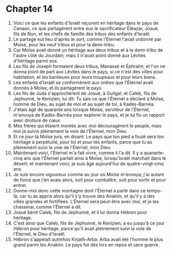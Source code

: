 # Chapter 14

1. Voici ce que les enfants d'Israël reçurent en héritage dans le pays de Canaan, ce que partagèrent entre eux le sacrificateur Éléazar, Josué, fils de Nun, et les chefs de famille des tribus des enfants d'Israël.
2. Le partage eut lieu d'après le sort, comme l'Éternel l'avait ordonné par Moïse, pour les neuf tribus et pour la demi-tribu.
3. Car Moïse avait donné un héritage aux deux tribus et à la demi-tribu de l'autre côté du Jourdain; mais il n'avait point donné aux Lévites d'héritage parmi eux.
4. Les fils de Joseph formaient deux tribus, Manassé et Éphraïm; et l'on ne donna point de part aux Lévites dans le pays, si ce n'est des villes pour habitation, et les banlieues pour leurs troupeaux et pour leurs biens.
5. Les enfants d'Israël se conformèrent aux ordres que l'Éternel avait donnés à Moïse, et ils partagèrent le pays.
6. Les fils de Juda s'approchèrent de Josué, à Guilgal; et Caleb, fils de Jephunné, le Kenizien, lui dit: Tu sais ce que l'Éternel a déclaré à Moïse, homme de Dieu, au sujet de moi et au sujet de toi, à Kadès-Barnéa.
7. J'étais âgé de quarante ans lorsque Moïse, serviteur de l'Éternel, m'envoya de Kadès-Barnéa pour explorer le pays, et je lui fis un rapport avec droiture de cœur.
8. Mes frères qui étaient montés avec moi découragèrent le peuple, mais moi je suivis pleinement la voie de l'Éternel, mon Dieu.
9. Et ce jour-là Moïse jura, en disant: Le pays que ton pied a foulé sera ton héritage à perpétuité, pour toi et pour tes enfants, parce que tu as pleinement suivi la voie de l'Éternel, mon Dieu.
10. Maintenant voici, l'Éternel m'a fait vivre, comme il l'a dit. Il y a quarante-cinq ans que l'Éternel parlait ainsi à Moïse, lorsqu'Israël marchait dans le désert; et maintenant voici, je suis âgé aujourd'hui de quatre-vingt-cinq ans.
11. Je suis encore vigoureux comme au jour où Moïse m'envoya; j'ai autant de force que j'en avais alors, soit pour combattre, soit pour sortir et pour entrer.
12. Donne-moi donc cette montagne dont l'Éternel a parlé dans ce temps-là; car tu as appris alors qu'il s'y trouve des Anakim, et qu'il y a des villes grandes et fortifiées. L'Éternel sera peut-être avec moi, et je les chasserai, comme l'Éternel a dit.
13. Josué bénit Caleb, fils de Jephunné, et il lui donna Hébron pour héritage.
14. C'est ainsi que Caleb, fils de Jephunné, le Kenizien, a eu jusqu'à ce jour Hébron pour héritage, parce qu'il avait pleinement suivi la voie de l'Éternel, le Dieu d'Israël.
15. Hébron s'appelait autrefois Kirjath-Arba: Arba avait été l'homme le plus grand parmi les Anakim. Le pays fut dès lors en repos et sans guerre.

